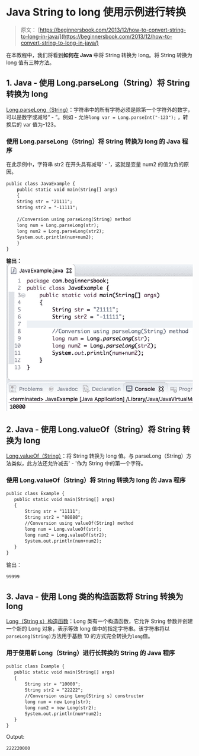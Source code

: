 # Java String to long 使用示例进行转换

> 原文： [https://beginnersbook.com/2013/12/how-to-convert-string-to-long-in-java/](https://beginnersbook.com/2013/12/how-to-convert-string-to-long-in-java/)

在本教程中，我们将看到**如何在 Java** 中将 String 转换为 long。将 String 转换为 long 值有三种方法。

## 1\. Java - 使用 Long.parseLong（String）将 String 转换为 long

[Long.parseLong（String）](https://docs.oracle.com/javase/7/docs/api/java/lang/Long.html#parseLong(java.lang.String))：字符串中的所有字符必须是除第一个字符外的数字，可以是数字或减号“ - ”。例如 - 允许`long var = Long.parseInt("-123");` ，转换后的 var 值为-123。

### 使用 Long.parseLong（String）将 String 转换为 long 的 Java 程序

在此示例中，字符串 str2 在开头具有减号' - '，这就是变量 num2 的值为负的原因。

```
public class JavaExample {
    public static void main(String[] args)
    {
	String str = "21111";
	String str2 = "-11111";

	//Conversion using parseLong(String) method
	long num = Long.parseLong(str);
	long num2 = Long.parseLong(str2);
	System.out.println(num+num2);		
    }
}

```

**输出：**
![Java String to Long conversion](img/08faa430dc7d1178d40aba8f2bcf88c1.jpg)

## 2\. Java - 使用 Long.valueOf（String）将 String 转换为 long

[Long.valueOf（String）](https://docs.oracle.com/javase/7/docs/api/java/lang/Long.html#valueOf(java.lang.String))：将 String 转换为 long 值。与 parseLong（String）方法类似，此方法还允许减去' - '作为 String 中的第一个字符。

### 使用 Long.valueOf（String）将 String 转换为 long 的 Java 程序

```
public class Example {
   public static void main(String[] args)
   {
       String str = "11111";
       String str2 = "88888";
       //Conversion using valueOf(String) method
       long num = Long.valueOf(str);
       long num2 = Long.valueOf(str2);
       System.out.println(num+num2);		
   }
}
```

输出：

```
99999
```

## 3\. Java - 使用 Long 类的构造函数将 String 转换为 long

[Long（String s）构造函数](https://docs.oracle.com/javase/7/docs/api/java/lang/Long.html#Long(java.lang.String))：Long 类有一个构造函数，它允许 String 参数并创建一个新的 Long 对象，表示等效 long 值中的指定字符串。该字符串将以`parseLong(String)`方法用于基数 10 的方式完全转换为`long`值。

### 用于使用新 Long（String）进行长转换的 String 的 Java 程序

```
public class Example {
   public static void main(String[] args)
   {
       String str = "10000";
       String str2 = "22222";
       //Conversion using Long(String s) constructor
       long num = new Long(str);
       long num2 = new Long(str2);
       System.out.println(num*num2);		
   }
}

```

Output:

```
222220000
```